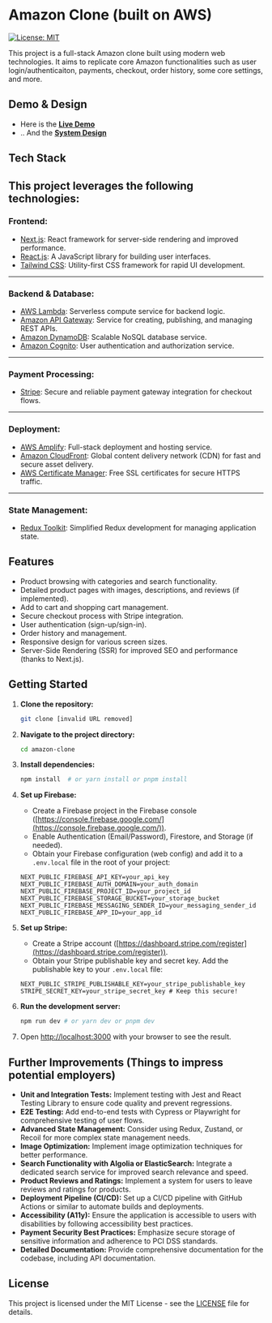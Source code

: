 # Amazon Clone (built on AWS)

[![License: MIT](https://img.shields.io/badge/License-MIT-yellow.svg)](https://opensource.org/licenses/MIT)

This project is a full-stack Amazon clone built using modern web technologies. It aims to replicate core Amazon functionalities such as user login/authenticaiton, payments, checkout, order history, some core settings, and more. 

## Demo & Design

*   Here is the [**Live Demo**](https://amazon-clone-example.vercel.app)
*   .. And the [**System Design**](https://www.figma.com/file/your-figma-file-id)

## Tech Stack

This project leverages the following technologies:
---

### **Frontend:**
*   [Next.js](https://nextjs.org/): React framework for server-side rendering and improved performance.
*   [React.js](https://reactjs.org/): A JavaScript library for building user interfaces.  
*   [Tailwind CSS](https://tailwindcss.com/): Utility-first CSS framework for rapid UI development.  
---

### **Backend & Database:**
*   [AWS Lambda](https://aws.amazon.com/lambda/): Serverless compute service for backend logic.  
*   [Amazon API Gateway](https://aws.amazon.com/api-gateway/): Service for creating, publishing, and managing REST APIs.  
*   [Amazon DynamoDB](https://aws.amazon.com/dynamodb/): Scalable NoSQL database service.  
*   [Amazon Cognito](https://aws.amazon.com/cognito/): User authentication and authorization service.  

---

### **Payment Processing:**
*   [Stripe](https://stripe.com/): Secure and reliable payment gateway integration for checkout flows.  

---

### **Deployment:**
*   [AWS Amplify](https://aws.amazon.com/amplify/): Full-stack deployment and hosting service.  
*   [Amazon CloudFront](https://aws.amazon.com/cloudfront/): Global content delivery network (CDN) for fast and secure asset delivery.  
*   [AWS Certificate Manager](https://aws.amazon.com/certificate-manager/): Free SSL certificates for secure HTTPS traffic.  

---

### **State Management:**
*   [Redux Toolkit](https://redux-toolkit.js.org/): Simplified Redux development for managing application state.  


## Features

*   Product browsing with categories and search functionality.
*   Detailed product pages with images, descriptions, and reviews (if implemented).
*   Add to cart and shopping cart management.
*   Secure checkout process with Stripe integration.
*   User authentication (sign-up/sign-in).
*   Order history and management.
*   Responsive design for various screen sizes.
*   Server-Side Rendering (SSR) for improved SEO and performance (thanks to Next.js).

## Getting Started

1.  **Clone the repository:**

    ```bash
    git clone [invalid URL removed]
    ```

2.  **Navigate to the project directory:**

    ```bash
    cd amazon-clone
    ```

3.  **Install dependencies:**

    ```bash
    npm install  # or yarn install or pnpm install
    ```

4.  **Set up Firebase:**

    *   Create a Firebase project in the Firebase console ([https://console.firebase.google.com/](https://console.firebase.google.com/)).
    *   Enable Authentication (Email/Password), Firestore, and Storage (if needed).
    *   Obtain your Firebase configuration (web config) and add it to a `.env.local` file in the root of your project:

    ```
    NEXT_PUBLIC_FIREBASE_API_KEY=your_api_key
    NEXT_PUBLIC_FIREBASE_AUTH_DOMAIN=your_auth_domain
    NEXT_PUBLIC_FIREBASE_PROJECT_ID=your_project_id
    NEXT_PUBLIC_FIREBASE_STORAGE_BUCKET=your_storage_bucket
    NEXT_PUBLIC_FIREBASE_MESSAGING_SENDER_ID=your_messaging_sender_id
    NEXT_PUBLIC_FIREBASE_APP_ID=your_app_id
    ```

5.  **Set up Stripe:**

    *   Create a Stripe account ([https://dashboard.stripe.com/register](https://dashboard.stripe.com/register)).
    *   Obtain your Stripe publishable key and secret key. Add the publishable key to your `.env.local` file:

    ```
    NEXT_PUBLIC_STRIPE_PUBLISHABLE_KEY=your_stripe_publishable_key
    STRIPE_SECRET_KEY=your_stripe_secret_key # Keep this secure!
    ```

6.  **Run the development server:**

    ```bash
    npm run dev # or yarn dev or pnpm dev
    ```

7.  Open [http://localhost:3000](http://localhost:3000) with your browser to see the result.

## Further Improvements (Things to impress potential employers)

*   **Unit and Integration Tests:** Implement testing with Jest and React Testing Library to ensure code quality and prevent regressions.
*   **E2E Testing:** Add end-to-end tests with Cypress or Playwright for comprehensive testing of user flows.
*   **Advanced State Management:** Consider using Redux, Zustand, or Recoil for more complex state management needs.
*   **Image Optimization:** Implement image optimization techniques for better performance.
*   **Search Functionality with Algolia or ElasticSearch:** Integrate a dedicated search service for improved search relevance and speed.
*   **Product Reviews and Ratings:** Implement a system for users to leave reviews and ratings for products.
*   **Deployment Pipeline (CI/CD):** Set up a CI/CD pipeline with GitHub Actions or similar to automate builds and deployments.
*   **Accessibility (A11y):** Ensure the application is accessible to users with disabilities by following accessibility best practices.
*   **Payment Security Best Practices:** Emphasize secure storage of sensitive information and adherence to PCI DSS standards.
*   **Detailed Documentation:** Provide comprehensive documentation for the codebase, including API documentation.

## License

This project is licensed under the MIT License - see the [LICENSE](LICENSE) file for details.
